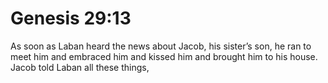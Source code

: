 # Genesis 29:13

As soon as Laban heard the news about Jacob, his sister’s son, he ran to meet him and embraced him and kissed him and brought him to his house. Jacob told Laban all these things,

